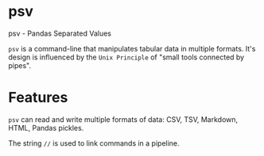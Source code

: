 # psv

psv - Pandas Separated Values

`psv` is a command-line that manipulates tabular data in multiple formats.
It's design is influenced by the `Unix Principle` of "small tools connected by pipes".

# Features

`psv` can read and write multiple formats of data: CSV, TSV, Markdown, HTML, Pandas pickles.

The string `//` is used to link commands in a pipeline.
